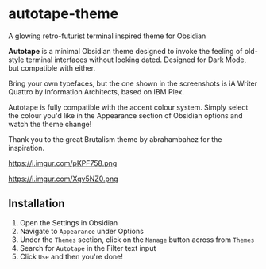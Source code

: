 # autotape-theme
A glowing retro-futurist terminal inspired theme for Obsidian

**Autotape** is a minimal Obsidian theme designed to invoke the feeling of old-style terminal interfaces without looking dated. Designed for Dark Mode, but compatible with either.

Bring your own typefaces, but the one shown in the screenshots is iA Writer Quattro by Information Architects, based on IBM Plex.

Autotape is fully compatible with the accent colour system. Simply select the colour you'd like in the Appearance section of Obsidian options and watch the theme change!

Thank you to the great Brutalism theme by abrahambahez for the inspiration.

https://i.imgur.com/pKPF758.png

https://i.imgur.com/Xqv5NZ0.png

## Installation

1. Open the Settings in Obsidian
2. Navigate to `Appearance` under Options
3. Under the `Themes` section, click on the `Manage` button across from `Themes`
4. Search for `Autotape` in the Filter text input
5. Click `Use` and then you're done! 